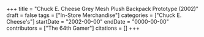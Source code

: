 +++
title = "Chuck E. Cheese Grey Mesh Plush Backpack Prototype (2002)"
draft = false
tags = ["In-Store Merchandise"]
categories = ["Chuck E. Cheese's"]
startDate = "2002-00-00"
endDate = "0000-00-00"
contributors = ["The 64th Gamer"]
citations = []
+++
